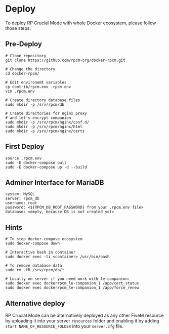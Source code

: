 # Deploy

To deploy RP Crucial Mode with whole Docker ecosystem, please follow those steps.

## Pre-Deploy

    # Clone repository
    git clone https://github.com/rpcm-org/docker-rpcm.git

    # Change the directory
    cd docker-rpcm/

    # Edit environemt variables
    cp contrib/rpcm.env .rpcm.env
    vim .rpcm.env

    # Create directory database files
    sudo mkdir -p /srv/rpcm/db

    # Create directories for nginx proxy
    # and let's encrypt companion
    sudo mkdir -p /srv/rpcm/nginx/conf.d/
    sudo mkdir -p /srv/rpcm/nginx/html
    sudo mkdir -p /srv/rpcm/nginx/certs

## First Deploy

    source .rpcm.env
    sudo -E docker-compose pull
    sudo -E docker-compose up -d --build

## Adminer Interface for MariaDB

    system: MySQL
    server: rpcm_db
    username: root
    password: <${RPCM_DB_ROOT_PASSWORD} from your .rpcm.env file>
    database: <empty, because DB is not created yet>

## Hints

    # To stop docker-compose ecosystem
    sudo docker-compose down

    # Interactive bash in container
    sudo docker exec -ti <container> /usr/bin/bash

    # To remove database data
    sudo rm -fR /srv/rpcm/db/*

    # Locally on server if you need work with le-companion:
    sudo docker exec dockerrpcm_le-companion_1 /app/cert_status
    sudo docker exec dockerrpcm_le-companion_1 /app/force_renew

## Alternative deploy

RP Crucial Mode can be alternatively deployed as any other FiveM resource by uploading it into your server `resources` folder and enabling it by adding `start NAME_OF_RESOURCE_FOLDER` into your `server.cfg` file.
